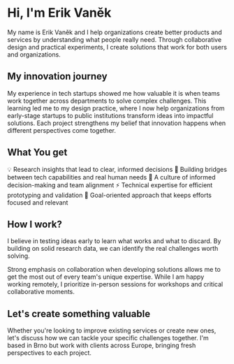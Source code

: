 # Hi, I'm Erik Vaněk

My name is Erik Vaněk and I help organizations create better products and services by understanding what people really need. Through collaborative design and practical experiments, I create solutions that work for both users and organizations.

## My innovation journey

My experience in tech startups showed me how valuable it is when teams work together across departments to solve complex challenges. This learning led me to my design practice, where I now help organizations from early-stage startups to public institutions transform ideas into impactful solutions. Each project strengthens my belief that innovation happens when different perspectives come together.

## What You get

💡 Research insights that lead to clear, informed decisions
🚀 Building bridges between tech capabilities and real human needs
🤝 A culture of informed decision-making and team alignment
⚡ Technical expertise for efficient prototyping and validation
🎯 Goal-oriented approach that keeps efforts focused and relevant

## How I work?

I believe in testing ideas early to learn what works and what to discard. By building on solid research data, we can identify the real challenges worth solving.

Strong emphasis on collaboration when developing solutions allows me to get the most out of every team's unique expertise. While I am happy working remotely, I prioritize in-person sessions for workshops and critical collaborative moments.

## Let's create something valuable

Whether you're looking to improve existing services or create new ones, let's discuss how we can tackle your specific challenges together. I'm based in Brno but work with clients across Europe, bringing fresh perspectives to each project.